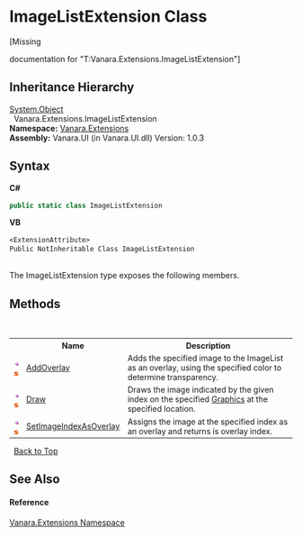 # ImageListExtension Class
 

\[Missing <summary> documentation for "T:Vanara.Extensions.ImageListExtension"\]


## Inheritance Hierarchy
<a href="http://msdn2.microsoft.com/en-us/library/e5kfa45b" target="_blank">System.Object</a><br />&nbsp;&nbsp;Vanara.Extensions.ImageListExtension<br />
**Namespace:**&nbsp;<a href="9abe54ff-18ce-e333-beed-30e855655381">Vanara.Extensions</a><br />**Assembly:**&nbsp;Vanara.UI (in Vanara.UI.dll) Version: 1.0.3

## Syntax

**C#**<br />
``` C#
public static class ImageListExtension
```

**VB**<br />
``` VB
<ExtensionAttribute>
Public NotInheritable Class ImageListExtension
```

<br />
The ImageListExtension type exposes the following members.


## Methods
&nbsp;<table><tr><th></th><th>Name</th><th>Description</th></tr><tr><td>![Public method](media/pubmethod.gif "Public method")![Static member](media/static.gif "Static member")</td><td><a href="4bcf0d83-a8bd-52c1-e09e-af3911e2bb0f">AddOverlay</a></td><td>
Adds the specified image to the ImageList as an overlay, using the specified color to determine transparency.</td></tr><tr><td>![Public method](media/pubmethod.gif "Public method")![Static member](media/static.gif "Static member")</td><td><a href="7281cef7-f034-c0c1-46c9-88c80e05e52f">Draw</a></td><td>
Draws the image indicated by the given index on the specified <a href="http://msdn2.microsoft.com/en-us/library/ac148eb3" target="_blank">Graphics</a> at the specified location.</td></tr><tr><td>![Public method](media/pubmethod.gif "Public method")![Static member](media/static.gif "Static member")</td><td><a href="f580f088-17fd-69d3-5274-4c69b68896f2">SetImageIndexAsOverlay</a></td><td>
Assigns the image at the specified index as an overlay and returns is overlay index.</td></tr></table>&nbsp;
<a href="#imagelistextension-class">Back to Top</a>

## See Also


#### Reference
<a href="9abe54ff-18ce-e333-beed-30e855655381">Vanara.Extensions Namespace</a><br />
